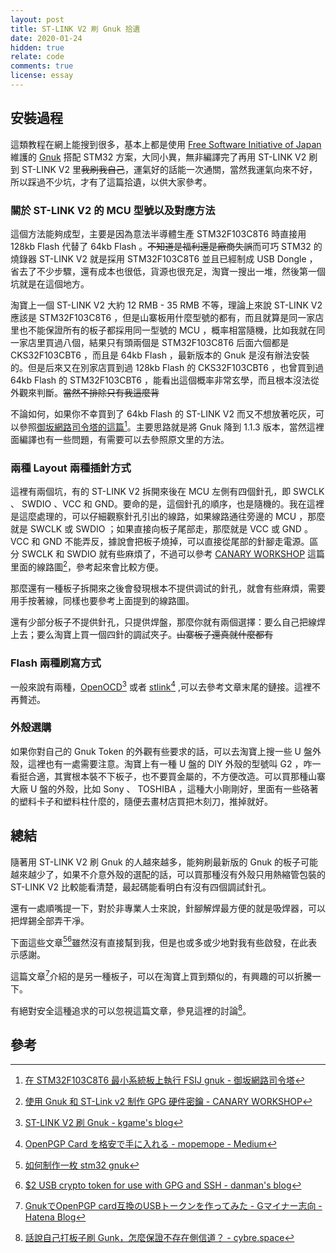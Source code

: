 ```yaml
---
layout: post
title: ST-LINK V2 刷 Gnuk 拾遺
date: 2020-01-24
hidden: true
relate: code
comments: true
license: essay
---
```


## 安裝過程

這類教程在網上能搜到很多，基本上都是使用 [Free Software Initiative of Japan](http://www.fsij.org) 維護的 [Gnuk](http://www.fsij.org/category/gnuk.html) 搭配 STM32 方案，大同小異，無非編譯完了再用 ST-LINK V2 刷到 ST-LINK V2 里<del class="block" title="你知道的太多了" datetime="20200124" ontouchstart=''>我刷我自己</del>，運氣好的話能一次通關，當然我運氣向來不好，所以踩過不少坑，才有了這篇拾遺，以供大家參考。  

### 關於 ST-LINK V2 的 MCU 型號以及對應方法

這個方法能夠成型，主要是因為意法半導體生產 STM32F103C8T6 時直接用 128kb Flash 代替了 64kb Flash 。<del class="block" title="你知道的太多了" datetime="20200124" ontouchstart=''>不知道是福利還是廠商失誤</del>而可巧 STM32 的燒錄器 ST-LINK V2 就是採用 STM32F103C8T6 並且已經制成 USB Dongle ，省去了不少步驟，還有成本也很低，貨源也很充足，淘寶一搜出一堆，然後第一個坑就是在這個地方。  

淘寶上一個 ST-LINK V2 大約 12 RMB - 35 RMB 不等，理論上來說 ST-LINK V2 應該是 STM32F103C8T6 ，但是山寨板用什麼型號的都有，而且就算是同一家店里也不能保證所有的板子都採用同一型號的 MCU ，概率相當隨機，比如我就在同一家店里買過八個，結果只有頭兩個是 STM32F103C8T6 后面六個都是 CKS32F103CBT6 ，而且是 64kb Flash ，最新版本的 Gnuk 是沒有辦法安裝的。但是后來又在別家店買到過 128kb Flash 的 CKS32F103CBT6 ，也曾買到過 64kb Flash 的 STM32F103CBT6 ，能看出這個概率非常玄學，而且根本沒法從外觀來判斷。<del class="block" title="你知道的太多了" datetime="20200124" ontouchstart=''>當然不排除只有我這麼背</del>  

不論如何，如果你不幸買到了 64kb Flash 的 ST-LINK V2 而又不想放著吃灰，可以參照[御坂網路司令塔的這篇](https://blog.misaka4e21.science/gnuk-stm32f103-minimum-system/)[^1]。主要思路就是將 Gnuk 降到 1.1.3 版本，當然這裡面編譯也有一些問題，有需要可以去參照原文里的方法。  

### 兩種 Layout 兩種插針方式

這裡有兩個坑，有的 ST-LINK V2 拆開來後在 MCU 左側有四個針孔，即 SWCLK 、 SWDIO 、VCC 和 GND。要命的是，這個針孔的順序，也是隨機的。我在這裡是這麼處理的，可以仔細觀察針孔引出的線路，如果線路通往旁邊的 MCU ，那麼就是 SWCLK 或 SWDIO ；如果直接向板子尾部走，那麼就是 VCC 或 GND 。VCC 和 GND 不能弄反，據說會把板子燒掉，可以直接從尾部的針腳走電源。區分 SWCLK 和 SWDIO 就有些麻煩了，不過可以參考 [CANARY WORKSHOP](https://dyn.im/2019/05/27/DIY-GPG-Smartcard-with-Gnuk/) 這篇里面的線路圖[^2]，參考起來會比較方便。  

那麼還有一種板子拆開來之後會發現根本不提供调试的針孔，就會有些麻煩，需要用手按著線，同樣也要參考上面提到的線路圖。  

還有少部分板子不提供針孔，只提供焊盤，那麼你就有兩個選擇：要么自己把線焊上去；要么淘寶上買一個四針的調試夾子。<del class="block" title="你知道的太多了" datetime="20200124" ontouchstart=''>山寨板子還真就什麼都有</del>  

### Flash 兩種刷寫方式

一般來說有兩種，[OpenOCD](http://openocd.org/)[^3] 或者 [stlink](https://github.com/texane/stlink)[^4] ,可以去參考文章末尾的鏈接。這裡不再贅述。  

### 外殼選購

如果你對自己的 Gnuk Token 的外觀有些要求的話，可以去淘寶上搜一些 U 盤外殼，這裡也有一處需要注意。淘寶上有一種 U 盤的 DIY 外殼的型號叫 G2 ，咋一看挺合適，其實根本裝不下板子，也不要買金屬的，不方便改造。可以買那種山寨大廠 U 盤的外殼，比如 Sony 、 TOSHIBA ，這種大小剛剛好，里面有一些硌著的塑料卡子和塑料柱什麼的，隨便去畫材店買把木刻刀，推掉就好。  

## 總結

隨著用 ST-LINK V2 刷 Gnuk 的人越來越多，能夠刷最新版的 Gnuk 的板子可能越來越少了，如果不介意外殼的選配的話，可以買那種沒有外殼只用熱縮管包裝的 ST-LINK V2 比較能看清楚，最起碼能看明白有沒有四個調試針孔。  

還有一處順嘴提一下，對於非專業人士來說，針腳解焊最方便的就是吸焊器，可以把焊錫全部弄干凈。  

下面這些文章[^5][^6]雖然沒有直接幫到我，但是也或多或少地對我有些啟發，在此表示感謝。  

這篇文章[^7]介紹的是另一種板子，可以在淘寶上買到類似的，有興趣的可以折騰一下。  

有絕對安全這種追求的可以忽視這篇文章，參見這裡的討論[^8]。  

## 參考

[^1]:[在 STM32F103C8T6 最小系統板上執行 FSIJ gnuk - 御坂網路司令塔](https://blog.misaka4e21.science/gnuk-stm32f103-minimum-system/)
[^2]:[使用 Gnuk 和 ST-Link v2 制作 GPG 硬件密鑰 - CANARY WORKSHOP](https://dyn.im/2019/05/27/DIY-GPG-Smartcard-with-Gnuk/)
[^3]:[ST-LINK V2 刷 Gnuk - kgame's blog](https://kgame.tw/gnupg/stm32-gnuk/)
[^4]:[OpenPGP Card を格安で手に入れる - mopemope - Medium](https://medium.com/@mopemope/openpgp-card-を格安で手に入れる-e84753ac1dc5/)
[^5]:[如何制作一枚 stm32 gnuk](https://webcache.googleusercontent.com/search?q=cache:66132GLrkiAJ:https://kunagisa.moe/index.php/2019/05/+&cd=36&hl=zh-CN&ct=clnk&gl=ar&lr=lang_zh-CN%7Clang_ja)
[^6]:[$2 USB crypto token for use with GPG and SSH - danman's blog](https://blog.danman.eu/2-usb-crypto-token-for-use-with-gpg-and-ssh/)
[^7]:[GnukでOpenPGP card互換のUSBトークンを作ってみた - Gマイナー志向 - Hatena Blog](https://matsuu.hatenablog.com/entry/20101112/1289587685)
[^8]:[話說自己打板子刷 Gunk，怎麼保證不存在側信道？ - cybre.space](https://cybre.space/@tjm/101683245684947764)